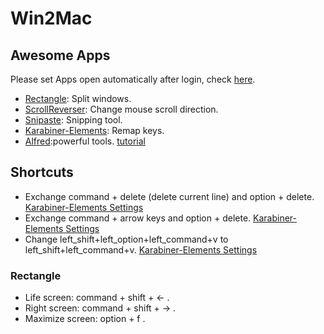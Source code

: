 # Win2Mac
## Awesome Apps
Please set Apps open automatically after login, check [here](https://support.apple.com/zh-cn/guide/mac-help/mh15189/mac).
+ [Rectangle](https://rectangleapp.com/): Split windows.
+ [ScrollReverser](https://pilotmoon.com/scrollreverser/): Change mouse scroll direction.
+ [Snipaste](https://www.snipaste.com/): Snipping tool.
+ [Karabiner-Elements](https://karabiner-elements.pqrs.org/): Remap keys.
+ [Alfred](https://www.alfredapp.com/):powerful tools. [tutorial](https://louiszhai.github.io/2018/05/31/alfred/#14-%E7%B3%BB%E7%BB%9F%E5%B8%B8%E7%94%A8%E5%91%BD%E4%BB%A4%E5%BF%AB%E6%8D%B7%E6%93%8D%E4%BD%9C)

## Shortcuts
+ Exchange command + delete (delete current line) and option + delete. [Karabiner-Elements Settings](https://ke-complex-modifications.pqrs.org/#ctrl_deletes_to_option_deletes)
+ Exchange command + arrow keys and option + delete. [Karabiner-Elements Settings](https://ke-complex-modifications.pqrs.org/#ctrl_arrows_to_option_arrows)
+ Change left_shift+left_option+left_command+v to left_shift+left_command+v. [Karabiner-Elements Settings]()
### Rectangle 
+ Life screen: command + shift + <- .
+ Right screen: command + shift + -> . 
+ Maximize screen: option + f .
